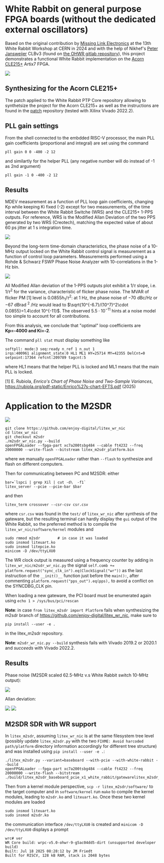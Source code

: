 # White Rabbit on general purpose FPGA boards (without the dedicated external oscillators)

Based on the original contribution by <a href="https://www.missinglinkelectronics.com/wp-content/uploads/2024/03/MLE-Light-Rabbit-Presentation-at-13th-White-Rabbit-Workshop.pdf">Missing Link Electronics</a> at the 13th White Rabbit
Workshop at CERN in 2024 and with the help of Nikhef's <a href="https://www.nikhef.nl/~peterj/">Peter Jansweijer</a>
CLBv3 (found on <a href="https://gitlab.com/ohwr/project/wr-cores/-/tree/master/syn/clbv3_ref_design?ref_type=heads">the OHWR gitlab repository</a>), this project demonstrates a functional White Rabbit implementation
on the <a href="https://enjoy-digital-shop.myshopify.com/products/litex-acorn-baseboard-mini-sqrl-acorn-cle215">Acorn CLE215+</a> Artix7 FPGA.

<img src="pictures/IMG_20250425_163316_728.jpg">

## Synthesizing for the Acorn CLE215+

The patch applied to the White Rabbit PTP Core repository allowing to synthetsize the project for the Acorn
CLE215+ as well as the instructions are found in the <a href="patch/">patch</a> repository (tested with Xilinx Vivado 2022.2).

## PLL gain settings

From the shell connected to the embdded RISC-V processor, the main PLL gain coefficients (proportional and integral) are set using the command
```
pll gain 0 0 -400 -2 12
```

and similartly for the helper PLL (any negative number will do instead of -1 as 2nd argument)
```
pll gain -1 0 -400 -2 12
```

## Results

MDEV measurement as a function of PLL loop gain coefficients, changing Kp while
keeping Ki fixed (-2) except for two measurements, of the time interval between the 
White Rabbit Switche (WRS) and the CLE215+ 1-PPS outputs. For reference, WRS is the Modified 
Allan Deviation of the two PPS generated by two WRS (Creotech),
matching the expected value of about 60 ps jitter at 1 s integration time.

<img src="pictures/mdev.png">

Beyond the long-term time-domain characteristics, the phase noise of a 10-MHz output
locked on the White Rabbit control signal is measurement as a function of control loop
parameters. Measurements performed using a Rohde & Schwarz FSWP 
Phase Noise Analyzer with 10-correlations in the 1-Hz bin.

<img src="pictures/phase_noise_acorn_KiKp.svg">

All Modified Allan deviation of the 1-PPS outputs plot exhibit a $1/\tau$ slope, i.e. $1/\tau^2$ for the variance,
characteristic of flicker phase noise. The MVAR of flicker PM [1] level is $0.0855 h_1/\tau^2$: at
1 Hz, the phase noise of $-70$ dBc/Hz or $-67$ dBrad $^2$ /Hz would lead to 
$\sqrt{10^{-6.7}/(10^7)^2\cdot 0.0855}=1.4\cdot 10^{-11}$. The observed $5.5\cdot 10^{-11}$ hints at a noise
model too simple to account for all contributions.

From this analysis, we conclude that "optimal" loop coefficients are **Kp=-4000 and Ki=-2**.

The command ``pll stat`` must display something like
```
softpll: mode:3 seq:ready n_ref 1 n_out 1
irqs:400961 alignment_state:0 HL1 ML1 HY=25714 MY=42355 DelCnt=0 setpoint:17364 refcnt:209789 tagcnt:5
```
where HL1 means that the helper PLL is locked and ML1 means that the main PLL is 
locked.

[1] E. Rubiola, *Enrico's Chart of Phase Noise and Two-Sample Variances*, https://rubiola.org/pdf-static/Enrico%27s-chart-EFTS.pdf (2025)

# Application to the M2SDR

<img src="pictures/IMG_20250523_083705_167.jpg">

```
git clone https://github.com/enjoy-digital/litex_wr_nic
cd litex_wr_nic
git checkout m2sdr
./m2sdr_wr_nic.py --build
openFPGALoader --fpga-part xc7a200tsbg484 --cable ft4232 --freq 20000000 --write-flash --bitstream litex_m2sdr_platform.bin
```
where we manually ``openFPGALoader`` rather than ``--flash`` to synthesize and flash on different computers.

Then for communicating between PC and M2SDR: either
```
bar=`lspci | grep Xil | cut -d\  -f1`
litex_server --pcie --pcie-bar $bar
```
and then 
```
litex_term crossover --csr-csv csr.csv
```
where ``csr.csv`` was found in the ``test/`` of ``litex_wr_nic`` after synthesis of the gateware, but the
resulting terminal can hardly display the ``gui`` output of the White Rabbit, so the preferred method is
to compile the ``litex_wr_nic/software/kernel`` modules and
```
sudo rmmod m2sdr        # in case it was loaded
sudo insmod liteuart.ko
sudo insmod litepcie.ko
minicom -D /dev/ttyLXU0
```
The WR clock output is measured using a frequency counter by adding in ``litex_wr_nic/m2sdr_wr_nic.py`` the signal ``self.comb += platform.request("sync_clk_in").eq(ClockSignal("wr"))``
as the last instruction of the ``__init()__`` function just before the ``main():``, after commenting ``platform.request("pps_out").eq(pps),`` to avoid a conflict on the SYNCDBG_CLK pin.

When loading a new gateware, the PCI board must be enumerated again using ``echo 1 > /sys/bus/pci/rescan``

**Note**: in case ``from litex_m2sdr import Platform`` fails when synthesizing the m2sdr branch of https://github.com/enjoy-digital/litex_wr_nic, make sure to
```
pip install --user -e .
```
in the litex_m2sdr repository.

**Note**: ``m2sdr_wr_nic.py --build`` synthesis fails with Vivado 2019.2 or 2020.1 and *succeeds* with Vivado 2022.2.

## Results

Phase noise (M2SDR scaled 62.5-MHz v.s White Rabbit switch 10-MHz output):

<img src="pictures/m2sdr.svg">

Allan deviation:

<img src="pictures/M2SDR_vs_WRS_allan.png">

<img src="pictures/Screenshot_2025-06-28_0_134354.png">

## M2SDR SDR with WR support

In ``litex_m2sdr``, assuming ``litex_wr_nic`` is at the same filesystem tree level (possibly update ``litex_m2sdr.py`` with the two 
``FIXME: Avoid harcoded path/platform`` directory information accordingly for different tree structure) and was installed using 
``pip install --user -e .``:
```
./litex_m2sdr.py --variant=baseboard --with-pcie --with-white-rabbit --build
openFPGALoader --fpga-part xc7a200tsbg484 --cable ft4232 --freq 20000000 --write-flash --bitstream ./build/litex_m2sdr_baseboard_pcie_x1_white_rabbit/gatewarelitex_m2sdr_baseboard_pcie_x1_white_rabbit.bin
```
Then from a kernel module perspective, ``scp -r litex_m2sdr/software/`` to the target computer and in ``software/kernel`` run ``make`` to
compile the kernel modules, leading to ``m2sdr.ko`` and ``liteuart.ko``. Once these two kernel modules are loaded
```
sudo insmod liteuart.ko
sudo insmod m2sdr.ko
```
the communication interface ``/dev/ttyLXU0`` is created and ``minicom -D /dev/ttyLXU0`` displays a prompt
```
wrc# ver                                                                                        
WR Core build: wrpc-v5.0-ohwr-9-g5ac04dd5-dirt (unsupported developer build)
Built: Jul 18 2025 08:28:12 by JM Friedt
Built for RISCV, 128 kB RAM, stack is 2048 bytes
```
